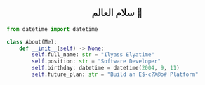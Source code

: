 <h2 align="center">سلام العالم 👋</h2>

```python
from datetime import datetime

class About(Me):
    def __init__(self) -> None:
        self.full_name: str = "Ilyass Elyatime"
        self.position: str = "Software Developer"
        self.birthday: datetime = datetime(2004, 9, 11)
        self.future_plan: str = "Build an E$-c?X@o# Platform"
```

<!--
**ie-orphane/ie-orphane** is a ✨ _special_ ✨ repository because its `README.md` (this file) appears on your GitHub profile.

Here are some ideas to get you started:

- 🔭 I’m currently working on ...
- 🌱 I’m currently learning ...
- 👯 I’m looking to collaborate on ...
- 🤔 I’m looking for help with ...
- 💬 Ask me about ...
- 📫 How to reach me: ...
- 😄 Pronouns: ...
- ⚡ Fun fact: ...


    @proprety
    def journey() -> list[dict]:
        return [
            {
                "name": "1337",
                "branch": "Software Engineering",
                "location": "Um6p, Ben Guerir, Morocco",
            },
            {
                "name": "LionsGeek",
                "branch": "Web Development",
                "location": "Ain Sbaa center, Casablanca, Morocco",
            },
            {
                "name": "GoMyCode",
                "branch": "Coding with Python",
                "location": "Gauthier, Casablanca, Morocco",
            },
        ]

    @proprety
    def equipments() -> list[Knowledge]:
        return [
            Python,
            Html, Css, Js,
            Sass, Bootstrap, Tailwind,
            Php,
            Mysql, Sqlite,
            Laravel, ReactJS, ReactNative,
            C, Shell, Git,
            Github, VsCode, Postman,
        ]
-->
